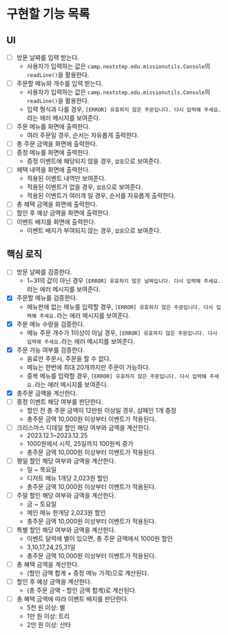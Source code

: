 # 구현할 기능 목록
## UI
* [ ] 방문 날짜를 입력 받는다.
  * 사용자가 입력하는 값은 `camp.nextstep.edu.missionutils.Console`의 `readLine()`을 활용한다.
* [ ] 주문할 메뉴와 개수를 입력 받는다.
  * 사용자가 입력하는 값은 `camp.nextstep.edu.missionutils.Console`의 `readLine()`을 활용한다.
  * 입력 형식과 다를 경우, `[ERROR] 유효하지 않은 주문입니다. 다시 입력해 주세요.`라는 에러 메시지를 보여준다.
* [ ] 주문 메뉴를 화면에 출력한다.
  * 여러 주문일 경우, 순서는 자유롭게 출력한다.
* [ ] 총 주문 금액을 화면에 출력한다.
* [ ] 증정 메뉴를 화면에 출력한다.
  * 증정 이벤트에 해당되지 않을 경우, `없음`으로 보여준다.
* [ ] 헤택 내역을 화면에 출력한다.
  * 적용된 이벤트 내역만 보여준다.
  * 적용된 이벤트가 없을 경우, `없음`으로 보여준다.
  * 적용된 이벤트가 여러개 일 경우, 순서를 자유롭게 출력한다.
* [ ] 총 헤택 금액을 화면에 출력한다.
* [ ] 할인 후 예상 금액을 화면에 출력한다.
* [ ] 이벤트 배지를 화면에 출력한다.
  * 이벤트 배지가 부여되지 않는 경우, `없음`으로 보여준다.

## 핵심 로직
* [ ] 방문 날짜를 검증한다.
  * 1~31의 값이 아닌 경우 `[ERROR] 유효하지 않은 날짜입니다. 다시 입력해 주세요.`라는 에러 메시지를 보여준다.
* [x] 주문할 메뉴를 검증한다.
  * 메뉴판에 없는 메뉴를 입력할 경우, `[ERROR] 유효하지 않은 주문입니다. 다시 입력해 주세요.`라는 에러 메시지를 보여준다.
* [x] 주문 메뉴 수량을 검증한다.
  * 메뉴 주문 개수가 1이상이 아닐 경우, `[ERROR] 유효하지 않은 주문입니다. 다시 입력해 주세요.`라는 에러 메시지를 보여준다.
* [x] 주문 가능 여부를 검증한다.
  * 음료만 주문시, 주문을 할 수 없다.
  * 메뉴는 한번에 최대 20개까지만 주문이 가능하다.
  * 중복 메뉴를 입력할 경우, `[ERROR] 유효하지 않은 주문입니다. 다시 입력해 주세요.`라는 에러 메시지를 보여준다.
* [x] 총주문 금액을 계산한다.
* [ ] 증정 이벤트 해당 여부를 판단한다.
  * 할인 전 총 주문 금액이 12만원 이상일 경우, 샴페인 1개 증정
  * 총주문 금액 10,000원 이상부터 이벤트가 적용된다.
* [ ] 크리스마스 디데일 할인 해당 여부와 금액을 계산한다.
  * 2023.12.1~2023.12.25
  * 1000원에서 시작, 25일까지 100원씩 증가
  * 총주문 금액 10,000원 이상부터 이벤트가 적용된다.
* [ ] 평일 할인 해당 여부와 금액을 계산한다.
  * 일 ~ 목요일
  * 디저트 메뉴 1개당 2,023원 할인
  * 총주문 금액 10,000원 이상부터 이벤트가 적용된다.
* [ ] 주말 할인 해당 여부와 금액을 계산한다.
  * 금 ~ 토요일
  * 메인 메뉴 한개당 2,023원 할인
  * 총주문 금액 10,000원 이상부터 이벤트가 적용된다.
* [ ] 특별 할인 해당 여부와 금액을 계산한다.
  * 이벤트 달력에 별이 있으면, 총 주문 금액에서 1000원 할인
  * 3,10,17,24,25,31일
  * 총주문 금액 10,000원 이상부터 이벤트가 적용된다.
* [ ] 총 혜택 금액을 계산한다.
  * (할인 금액 합계 + 증정 메뉴 가격)으로 계산된다.
* [ ] 할인 후 예상 금액을 계산한다.
  * (총 주문 금액 - 할인 금액 합계)로 계산된다.
* [ ] 총 혜택 금액에 따라 이벤트 배지를 판단한다.
  * 5천 원 이상: 별
  * 1만 원 이상: 트리
  * 2만 원 이상: 산타
